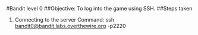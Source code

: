 #Bandit level 0
##Objective: To log into the game using SSH.
##Steps taken
1. Connecting to the server
   Command: ssh bandit0@bandit.labs.overthewire.org -p2220
